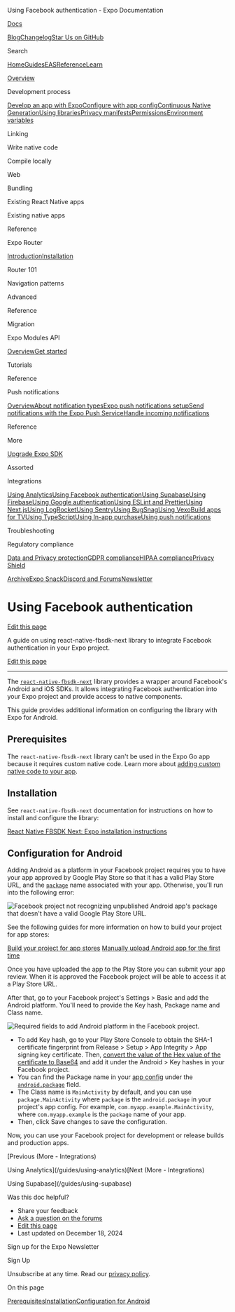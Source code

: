 Using Facebook authentication - Expo Documentation

[Docs](/)

[Blog](https://expo.dev/blog)[Changelog](https://expo.dev/changelog)[Star Us on GitHub](https://github.com/expo/expo)

Search

[Home](/)[Guides](/guides/overview)[EAS](/eas)[Reference](/versions/latest)[Learn](/tutorial/overview)

[Overview](/guides/overview)

Development process

[Develop an app with Expo](/workflow/overview)[Configure with app config](/workflow/configuration)[Continuous Native Generation](/workflow/continuous-native-generation)[Using libraries](/workflow/using-libraries)[Privacy manifests](/guides/apple-privacy)[Permissions](/guides/permissions)[Environment variables](/guides/environment-variables)

Linking

Write native code

Compile locally

Web

Bundling

Existing React Native apps

Existing native apps

Reference

Expo Router

[Introduction](/router/introduction)[Installation](/router/installation)

Router 101

Navigation patterns

Advanced

Reference

Migration

Expo Modules API

[Overview](/modules/overview)[Get started](/modules/get-started)

Tutorials

Reference

Push notifications

[Overview](/push-notifications/overview)[About notification types](/push-notifications/what-you-need-to-know)[Expo push notifications setup](/push-notifications/push-notifications-setup)[Send notifications with the Expo Push Service](/push-notifications/sending-notifications)[Handle incoming notifications](/push-notifications/receiving-notifications)

Reference

More

[Upgrade Expo SDK](/workflow/upgrading-expo-sdk-walkthrough)

Assorted

Integrations

[Using Analytics](/guides/using-analytics)[Using Facebook authentication](/guides/facebook-authentication)[Using Supabase](/guides/using-supabase)[Using Firebase](/guides/using-firebase)[Using Google authentication](/guides/google-authentication)[Using ESLint and Prettier](/guides/using-eslint)[Using Next.js](/guides/using-nextjs)[Using LogRocket](/guides/using-logrocket)[Using Sentry](/guides/using-sentry)[Using BugSnag](/guides/using-bugsnag)[Using Vexo](/guides/using-vexo)[Build apps for TV](/guides/building-for-tv)[Using TypeScript](/guides/typescript)[Using In-app purchase](/guides/in-app-purchases)[Using push notifications](/guides/using-push-notifications-services)

Troubleshooting

Regulatory compliance

[Data and Privacy protection](/regulatory-compliance/data-and-privacy-protection)[GDPR compliance](/regulatory-compliance/gdpr)[HIPAA compliance](/regulatory-compliance/hipaa)[Privacy Shield](/regulatory-compliance/privacy-shield)

[Archive](/archive)[Expo Snack](https://snack.expo.dev)[Discord and Forums](https://chat.expo.dev)[Newsletter](https://expo.dev/mailing-list/signup)

Using Facebook authentication
=============================

[Edit this page](https://github.com/expo/expo/edit/main/docs/pages/guides/facebook-authentication.mdx)

A guide on using react-native-fbsdk-next library to integrate Facebook authentication in your Expo project.

[Edit this page](https://github.com/expo/expo/edit/main/docs/pages/guides/facebook-authentication.mdx)

---

The [`react-native-fbsdk-next`](https://github.com/thebergamo/react-native-fbsdk-next/) library provides a wrapper around Facebook's Android and iOS SDKs. It allows integrating Facebook authentication into your Expo project and provide access to native components.

This guide provides additional information on configuring the library with Expo for Android.

Prerequisites
-------------

The `react-native-fbsdk-next` library can't be used in the Expo Go app because it requires custom native code. Learn more about [adding custom native code to your app](/workflow/customizing).

Installation
------------

See `react-native-fbsdk-next` documentation for instructions on how to install and configure the library:

[React Native FBSDK Next: Expo installation instructions](https://github.com/thebergamo/react-native-fbsdk-next/#expo-installation)

Configuration for Android
-------------------------

Adding Android as a platform in your Facebook project requires you to have your app approved by Google Play Store so that it has a valid Play Store URL, and the [`package`](/versions/latest/config/app#package) name associated with your app. Otherwise, you'll run into the following error:

![Facebook project not recognizing unpublished Android app's package that doesn't have a valid Google Play Store URL.](/static/images/guides/android-package-error.png)

See the following guides for more information on how to build your project for app stores:

[Build your project for app stores](/deploy/build-project)
[Manually upload Android app for the first time](https://expo.fyi/first-android-submission)

Once you have uploaded the app to the Play Store you can submit your app review. When it is approved the Facebook project will be able to access it at a Play Store URL.

After that, go to your Facebook project's Settings > Basic and add the Android platform. You'll need to provide the Key hash, Package name and Class name.

![Required fields to add Android platform in the Facebook project.](/static/images/guides/android-required-fields.png)

* To add Key hash, go to your Play Store Console to obtain the SHA-1 certificate fingerprint from Release > Setup > App Integrity > App signing key certificate. Then, [convert the value of the Hex value of the certificate to Base64](https://base64.guru/converter/encode/hex) and add it under the Android > Key hashes in your Facebook project.
* You can find the Package name in your [app config](/versions/latest/config/app) under the [`android.package`](/versions/latest/config/app#package) field.
* The Class name is `MainActivity` by default, and you can use `package.MainActivity` where `package` is the `android.package` in your project's app config. For example, `com.myapp.example.MainActivity`, where `com.myapp.example` is the `package` name of your app.
* Then, click Save changes to save the configuration.

Now, you can use your Facebook project for development or release builds and production apps.

[Previous (More - Integrations)

Using Analytics](/guides/using-analytics)[Next (More - Integrations)

Using Supabase](/guides/using-supabase)

Was this doc helpful?

* Share your feedback
* [Ask a question on the forums](https://chat.expo.dev/)
* [Edit this page](https://github.com/expo/expo/edit/main/docs/pages/guides/facebook-authentication.mdx)
* Last updated on December 18, 2024

Sign up for the Expo Newsletter

Sign Up

Unsubscribe at any time. Read our [privacy policy](https://expo.dev/privacy).

On this page

[Prerequisites](/guides/facebook-authentication/#prerequisites)[Installation](/guides/facebook-authentication/#installation)[Configuration for Android](/guides/facebook-authentication/#configuration-for-android)